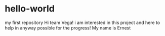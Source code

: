# hello-world
my first repository
Hi team Vega!
i am interested in this project and here to help in anyway possible for the progress!
My name is Ernest
